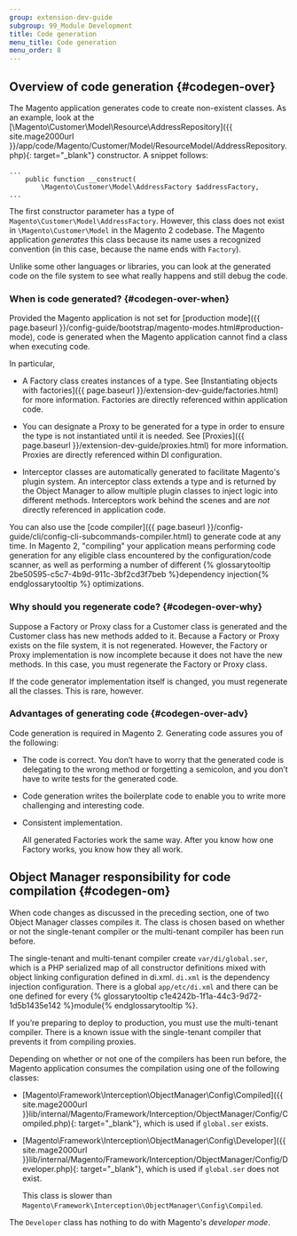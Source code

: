 ```yaml
---
group: extension-dev-guide
subgroup: 99_Module Development
title: Code generation
menu_title: Code generation
menu_order: 8
---
```


## Overview of code generation   {#codegen-over}

The Magento application generates code to create non-existent classes. As an example, look at the [\\Magento\\Customer\\Model\\Resource\\AddressRepository]({{ site.mage2000url }}/app/code/Magento/Customer/Model/ResourceModel/AddressRepository.php){: target="_blank"} constructor. A snippet follows:

	...
	    public function __construct(
	        \Magento\Customer\Model\AddressFactory $addressFactory,
	...

The first constructor parameter has a type of `Magento\Customer\Model\AddressFactory`. However, this class does not exist in `\Magento\Customer\Model` in the Magento 2 codebase. The Magento application *generates* this class because its name uses a recognized convention (in this case, because the name ends with `Factory`).

Unlike some other languages or libraries, you can look at the generated code on the file system to see what really happens and still debug the code.

### When is code generated?   {#codegen-over-when}

Provided the Magento application is not set for [production mode]({{ page.baseurl }}/config-guide/bootstrap/magento-modes.html#production-mode), code is generated when the Magento application cannot find a class when executing code.

In particular,

*	A Factory class creates instances of a type. See [Instantiating objects with factories]({{ page.baseurl }}/extension-dev-guide/factories.html) for more information. Factories are directly referenced within application code.

*	You can designate a Proxy to be generated for a type in order to ensure the type is not instantiated until it is needed. See [Proxies]({{ page.baseurl }}/extension-dev-guide/proxies.html) for more information. Proxies are directly referenced within DI configuration.

*   Interceptor classes are automatically generated to facilitate Magento's plugin system. An interceptor class extends a type and is returned by the Object Manager to allow multiple plugin classes to inject logic into different methods. Interceptors work behind the scenes and are _not_ directly referenced in application code.

You can also use the [code compiler]({{ page.baseurl }}/config-guide/cli/config-cli-subcommands-compiler.html) to generate code at any time.  In Magento 2, "compiling" your application means performing code generation for any eligible class encountered by the configuration/code scanner, as well as performing a number of different {% glossarytooltip 2be50595-c5c7-4b9d-911c-3bf2cd3f7beb %}dependency injection{% endglossarytooltip %} optimizations.

### Why should you regenerate code?   {#codegen-over-why}

Suppose a Factory or Proxy class for a Customer class is generated and the Customer class has new methods added to it. Because a Factory or Proxy exists on the file system, it is not regenerated. However, the Factory or Proxy implementation is now incomplete because it does not have the new methods. In this case, you must regenerate the Factory or Proxy class.

If the code generator implementation itself is changed, you must regenerate all the classes. This is rare, however.

### Advantages of generating code   {#codegen-over-adv}

Code generation is required in Magento 2. Generating code assures you of the following:

*	The code is correct. You don’t have to worry that the generated code is delegating to the wrong method or forgetting a semicolon, and you don’t have to write tests for the generated code.
*	Code generation writes the boilerplate code to enable you to write more challenging and interesting code.
*	Consistent implementation.

	All generated Factories work the same way. After you know how one Factory works, you know how they all work.

## Object Manager responsibility for code compilation   {#codegen-om}

When code changes as discussed in the preceding section, one of two Object Manager classes compiles it. The class is chosen based on whether or not the single-tenant compiler or the multi-tenant compiler has been run before.

The single-tenant and multi-tenant compiler create `var/di/global.ser`, which is a PHP serialized map of all constructor definitions mixed with object linking configuration defined in di.xml. `di.xml` is the dependency injection configuration. There is a global `app/etc/di.xml` and there can be one defined for every {% glossarytooltip c1e4242b-1f1a-44c3-9d72-1d5b1435e142 %}module{% endglossarytooltip %}.

<!--synced-->
<div class="bs-callout bs-callout-warning" markdown="1">
<p>If you&#8217;re preparing to deploy to production, you must use the multi-tenant compiler. There is a known issue with the single-tenant compiler that prevents it from compiling proxies.</p>
</div>


Depending on whether or not one of the compilers has been run before, the Magento application consumes the compilation using one of the following classes:

*	[Magento\\Framework\\Interception\\ObjectManager\\Config\\Compiled]({{ site.mage2000url }}lib/internal/Magento/Framework/Interception/ObjectManager/Config/Compiled.php){: target="_blank"}, which is used if `global.ser` exists.

*	[Magento\\Framework\\Interception\\ObjectManager\\Config\\Developer]({{ site.mage2000url }}lib/internal/Magento/Framework/Interception/ObjectManager/Config/Developer.php){: target="_blank"}, which is used if `global.ser` does not exist.

	This class is slower than `Magento\Framework\Interception\ObjectManager\Config\Compiled`.

<div class="bs-callout bs-callout-info" markdown="1">
<span class="glyphicon-class">
  <p>The <code>Developer</code> class has nothing to do with Magento's <em>developer mode</em>.</p></span>
</div>
